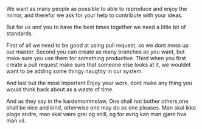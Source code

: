 We want as many people as possible to able to reproduce and enjoy the mirror, 
and therefor we ask for your help to contribute with your ideas. 

But for us and you to have the best times together we need a little bit of standards.

First of all we need to be good at using pull request, so we dont mess up our master.
Second you can create as many branches as you want, but make sure you use them for something productive. 
Third when you first create a pull request make sure that someone else looks at it, we wouldnt want to be adding some thingy naughty in our system.

And last but the most important 
Enjoy your work, dont make any thing you would think back about as a waste of time.

And as they say in the kardemommelaw, 
  One shall not bother others,one shall be nice and kind, otherwise one may do as one pleases.
	Man skal ikke plage andre, man skal være grei og snill, og for øvrig kan man gjøre hva man vil.
